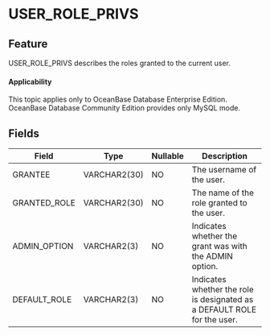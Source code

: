 USER_ROLE_PRIVS
====================================

Feature
-----------

USER_ROLE_PRIVS describes the roles granted to the current user.

<main id="notice" >
    <h4>Applicability</h4>
    <p>This topic applies only to OceanBase Database Enterprise Edition. OceanBase Database Community Edition provides only MySQL mode. </p>
  </main>

Fields
-------------

| **Field** | **Type** | **Nullable** | **Description** |
|--------------|--------------|----------------|----------------------------|
| GRANTEE | VARCHAR2(30) | NO | The username of the user. |
| GRANTED_ROLE | VARCHAR2(30) | NO | The name of the role granted to the user. |
| ADMIN_OPTION | VARCHAR2(3) | NO | Indicates whether the grant was with the ADMIN option. |
| DEFAULT_ROLE | VARCHAR2(3) | NO | Indicates whether the role is designated as a DEFAULT ROLE for the user. |
